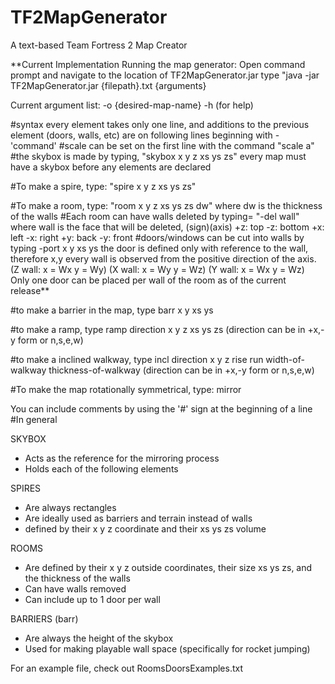TF2MapGenerator
===============

A text-based Team Fortress 2 Map Creator

**Current Implementation
Running the map generator:
Open command prompt and navigate to the location of TF2MapGenerator.jar
type "java -jar TF2MapGenerator.jar {filepath}.txt {arguments}

Current argument list:
-o {desired-map-name}
-h (for help)

#syntax
every element takes only one line, and additions to the previous element (doors, walls, etc) are on following lines beginning with -'command'
#scale can be set on the first line with the command
"scale a"
#the skybox is made by typing,
"skybox x y z xs ys zs"
every map must have a skybox before any elements are declared

#To make a spire, type:
"spire x y z xs ys zs"

#To make a room, type:
"room x y z xs ys zs dw" where dw is the thickness of the walls
#Each room can have walls deleted by typing=
"-del wall"
where wall is the face that will be deleted, (sign)(axis)
 +z: top -z: bottom +x: left -x: right +y: back -y: front
#doors/windows can be cut into walls by typing 
-port x y xs ys
 the door is defined only with reference to the wall, therefore x,y
 every wall is observed from the positive direction of the axis.
 (Z wall: x = Wx y = Wy)
 (X wall: x = Wy y = Wz)
 (Y wall: x = Wx y = Wz)
Only one door can be placed per wall of the room as of the current release**

#to make a barrier in the map, type
barr x y xs ys

#to make a ramp, type
ramp direction x y z xs ys zs (direction can be in +x,-y form or n,s,e,w)

#to make a inclined walkway, type
incl direction x y z rise run width-of-walkway thickness-of-walkway (direction can be in +x,-y form or n,s,e,w)

#To make the map rotationally symmetrical, type:
mirror

You can include comments by using the '#' sign at the beginning of a line
#In general

SKYBOX
- Acts as the reference for the mirroring process
- Holds each of the following elements

SPIRES
- Are always rectangles
- Are ideally used as barriers and terrain instead of walls
- defined by their x y z coordinate and their xs ys zs volume

ROOMS
- Are defined by their x y z outside coordinates,
	their size xs ys zs, and the thickness of the walls
- Can have walls removed
- Can include up to 1 door per wall

BARRIERS (barr)
- Are always the height of the skybox
- Used for making playable wall space (specifically for rocket jumping)


For an example file, check out RoomsDoorsExamples.txt
